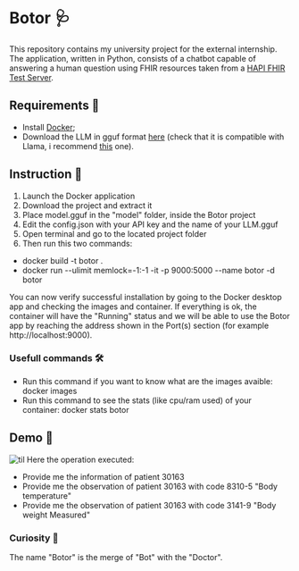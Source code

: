 # Botor 🩺
This repository contains my university project for the external internship. The application, written in Python, consists of a chatbot capable of answering a human question using FHIR resources taken from a [HAPI FHIR Test Server](https://hapi.fhir.org/).

## Requirements 📝
- Install [Docker](https://www.docker.com/products/docker-desktop/);
- Download the LLM in gguf format [here](https://huggingface.co/TheBloke) (check that it is compatible with Llama, i recommend [this](https://huggingface.co/TheBloke/Mistral-7B-Instruct-v0.1-GGUF) one).

## Instruction 📖
1. Launch the Docker application
2. Download the project and extract it
3. Place model.gguf in the "model" folder, inside the Botor project
4. Edit the config.json with your API key and the name of your LLM.gguf
5. Open terminal and go to the located project folder
6. Then run this two commands: 
  - docker build -t botor .
  - docker run --ulimit memlock=-1:-1 -it -p 9000:5000 --name botor -d botor

You can now verify successful installation by going to the Docker desktop app and checking the images and container. If everything is ok, the container will have the "Running" status and we will be able to use the Botor app by reaching the address shown in the Port(s) section (for example http://localhost:9000).

### Usefull commands 🛠️
- Run this command if you want to know what are the images avaible: docker images
- Run this command to see the stats (like cpu/ram used) of your container: docker stats botor

## Demo 🎥
![til](https://github.com/John-64/Botor/assets/102854987/e2b60fab-e7f7-430c-8bb7-614282fe8a50)
Here the operation executed:
- Provide me the information of patient 30163
- Provide me the observation of patient 30163 with code 8310-5 "Body temperature"
- Provide me the observation of patient 30163 with code 3141-9 "Body weight Measured"

### Curiosity 🧐
The name "Botor" is the merge of "Bot" with the "Doctor".
